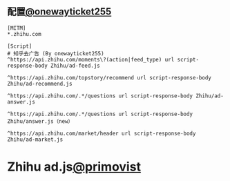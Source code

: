## 配置[@onewayticket255](https://github.com/onewayticket255/Surge-Script)

```properties
[MITM]
*.zhihu.com

[Script]
# 知乎去广告 (By onewayticket255)
^https://api.zhihu.com/moments\?(action|feed_type) url script-response-body Zhihu/ad-feed.js

^https://api.zhihu.com/topstory/recommend url script-response-body Zhihu/ad-recommend.js

^https://api.zhihu.com/.*/questions url script-response-body Zhihu/ad-answer.js

^https://api.zhihu.com/.*/questions url script-response-body Zhihu/answer.js（new）

^https://api.zhihu.com/market/header url script-response-body Zhihu/ad-market.js

```
# Zhihu  ad.js[@primovist](https://github.com/primovist/ScriptsForSurge/blob/master/Scripts)
